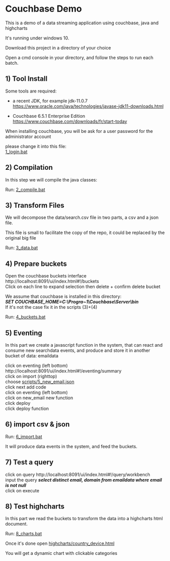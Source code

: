 # Couchbase Demo 

This is a demo of a data streaming application using couchbase, java and highcharts

It's running under windows 10.

Download this project in a directory of your choice

Open a cmd console in your directory, and follow the steps to run each batch.


## 1) Tool Install

Some tools are required:

- a recent JDK, for example jdk-11.0.7
https://www.oracle.com/java/technologies/javase-jdk11-downloads.html

- Couchbase 6.5.1 Enterprise Edition
https://www.couchbase.com/downloads/fr/start-today

When installing couchbase, you will be ask for a user password for the administrator account

please change it into this file:  
[1_login.bat](1_login.bat)


## 2) Compilation 

In this step we will compile the java classes:


Run: [2_compile.bat](2_compile.bat)


## 3) Transform Files

We will decompose the data/search.csv file in two parts, a csv and a json file.  

This file is small to facilitate the copy of the repo, it could be replaced by the original big file     

Run: [3_data.bat](3_data.bat)


## 4) Prepare buckets

Open the couchbase buckets interface http://localhost:8091/ui/index.html#!/buckets  
Click on each line to expand selection then delete + confirm delete bucket  

We assume that couchbase is installed in this directory:  
**_SET COUCHBASE_HOME=C:\Progra~1\Couchbase\Server\bin_**  
If it's not the case fix it in the scripts (3)+(4)  

Run: [4_buckets.bat](4_buckets.bat)  


## 5) Eventing

In this part we create a javascript function in the system, that can react and consume new searchdata events, 
and produce and store it in another bucket of data: emaildata

click on eventing (left bottom)  http://localhost:8091/ui/index.html#!/eventing/summary  
click on import (righttop)  
choose  [scripts/5_new_email.json](scripts/5_new_email.json)  
click next add code  
click on eventing (left bottom)  
click on new_email new function  
click deploy  
click deploy function  


## 6) import csv & json

Run: [6_import.bat](6_import.bat)

It will produce data events in the system, and feed the buckets.


## 7) Test a query

click on query http://localhost:8091/ui/index.html#!/query/workbench  
input the query **_select distinct email, domain from  emaildata where email is not null_**  
click on execute


## 8) Test highcharts

In this part we read the buckets to transform the data into a highcharts html document.

Run: [8_charts.bat](8_charts.bat)

Once it's done open [highcharts/country_device.html](highcharts/country_device.html)

You will get a dynamic chart with clickable categories


